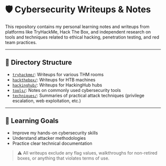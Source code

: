 # 🛡️ Cybersecurity Writeups & Notes

This repository contains my personal learning notes and writeups from platforms like TryHackMe, Hack The Box, and independent research on tools and techniques related to ethical hacking, penetration testing, and red team practices.

---

## 📂 Directory Structure

- [`tryhackme/`](./tryhackme): Writeups for various THM rooms
- [`hackthebox/`](./hackthebox): Writeups for HTB machines
- [`hackinghub/`](./hackinghub): Writeups for HackingHub hubs
- [`tools/`](./tools): Notes on commonly used cybersecurity tools
- [`techniques/`](./techniques): Summaries of practical attack techniques (privilege escalation, web exploitation, etc.)

---

## 🧠 Learning Goals

- Improve my hands-on cybersecurity skills
- Understand attacker methodologies
- Practice clear technical documentation

> ⚠️ All writeups exclude any flag values, walkthroughs for non-retired boxes, or anything that violates terms of use.
